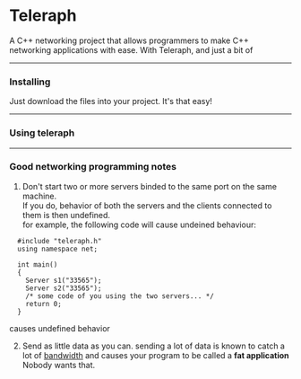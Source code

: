 # Teleraph

A C++ networking project that allows programmers to make C++ networking applications with ease.
With Teleraph, and just a bit of 

---

### Installing

Just download the files into your project. It's that easy!

---

### Using teleraph



---

### Good networking programming notes

1. Don't start two or more servers binded to the same port on the same machine.\
If you do, behavior of both the servers and the clients connected to them is then undefined.\
for example, the following code will cause undeined behaviour:
  ```
    #include "teleraph.h"
    using namespace net;
    
    int main()
    {
      Server s1("33565");
      Server s2("33565");
      /* some code of you using the two servers... */
      return 0;
    }
  ```
  causes undefined behavior

2. Send as little data as you can. sending a lot of data is known to catch a lot of [bandwidth](https://en.wikipedia.org/wiki/Bandwidth_(computing) "Bandwith (computing)") and causes your program to be called a **fat application** Nobody wants that.
